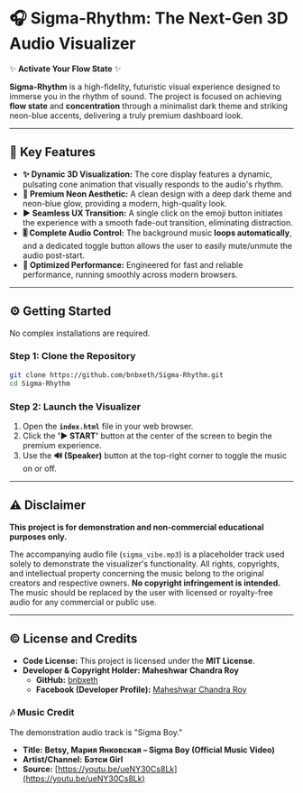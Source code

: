 # 🎧 Sigma-Rhythm: The Next-Gen 3D Audio Visualizer

✨ **Activate Your Flow State** ✨

[](https://www.google.com/search?q=https://github.com/bnbxeth/Sigma-Rhythm/blob/main/LICENSE)
[](https://github.com/bnbxeth/Sigma-Rhythm)

**Sigma-Rhythm** is a high-fidelity, futuristic visual experience designed to immerse you in the rhythm of sound. The project is focused on achieving **flow state** and **concentration** through a minimalist dark theme and striking neon-blue accents, delivering a truly premium dashboard look.

-----

## 🚀 Key Features

  * **✨ Dynamic 3D Visualization:** The core display features a dynamic, pulsating cone animation that visually responds to the audio's rhythm.
  * **🔵 Premium Neon Aesthetic:** A clean design with a deep dark theme and neon-blue glow, providing a modern, high-quality look.
  * **▶️ Seamless UX Transition:** A single click on the emoji button initiates the experience with a smooth fade-out transition, eliminating distraction.
  * **🎚️ Complete Audio Control:** The background music **loops automatically**, and a dedicated toggle button allows the user to easily mute/unmute the audio post-start.
  * **🌟 Optimized Performance:** Engineered for fast and reliable performance, running smoothly across modern browsers.

-----

## ⚙️ Getting Started

No complex installations are required.

### Step 1: Clone the Repository

```bash
git clone https://github.com/bnbxeth/Sigma-Rhythm.git
cd Sigma-Rhythm
```

### Step 2: Launch the Visualizer

1.  Open the **`index.html`** file in your web browser.
2.  Click the **'▶️ START'** button at the center of the screen to begin the premium experience.
3.  Use the **🔊 (Speaker)** button at the top-right corner to toggle the music on or off.

-----

## ⚠️ Disclaimer

**This project is for demonstration and non-commercial educational purposes only.**

The accompanying audio file (`sigma_vibe.mp3`) is a placeholder track used solely to demonstrate the visualizer's functionality. All rights, copyrights, and intellectual property concerning the music belong to the original creators and respective owners. **No copyright infringement is intended.** The music should be replaced by the user with licensed or royalty-free audio for any commercial or public use.

-----

## ©️ License and Credits

  * **Code License:** This project is licensed under the **MIT License**.
  * **Developer & Copyright Holder:** **Maheshwar Chandra Roy**
      * **GitHub:** [bnbxeth](https://github.com/bnbxeth)
      * **Facebook (Developer Profile):** [Maheshwar Chandra Roy](https://www.facebook.com/maheshwar.chandra.roy.2025)


### 🎶 Music Credit

The demonstration audio track is "Sigma Boy."

  * **Title:** **Betsy, Мария Янковская – Sigma Boy (Official Music Video)**
  * **Artist/Channel:** **Бэтси Girl**
  * **Source:** [https://youtu.be/ueNY30Cs8Lk](https://youtu.be/ueNY30Cs8Lk)
